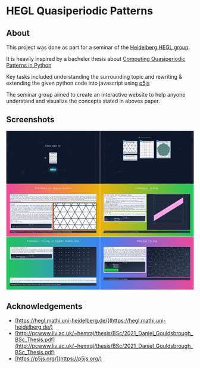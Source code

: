 # HEGL Quasiperiodic Patterns

## About

This project was done as part for a seminar of the [Heidelberg HEGL group](https://hegl.mathi.uni-heidelberg.de/).

It is heavily inspired by a bachelor thesis about [Computing Quasiperiodic Patterns
in Python](http://pcwww.liv.ac.uk/~hemraj/thesis/BSc/2021_Daniel_Gouldsbrough_BSc_Thesis.pdf)

Key tasks included understanding the surrounding topic and rewriting & extending the given python
code into javascript using [p5js](https://p5js.org/)

The seminar group aimed to create an interactive website to help anyone understand and visualize the concepts stated in aboves paper.

## Screenshots

![montage](screenshots//montage.png)

## Acknowledgements

- [https://hegl.mathi.uni-heidelberg.de/](https://hegl.mathi.uni-heidelberg.de/)
- [http://pcwww.liv.ac.uk/~hemraj/thesis/BSc/2021_Daniel_Gouldsbrough_BSc_Thesis.pdf](http://pcwww.liv.ac.uk/~hemraj/thesis/BSc/2021_Daniel_Gouldsbrough_BSc_Thesis.pdf)
- [https://p5js.org/](https://p5js.org/)
